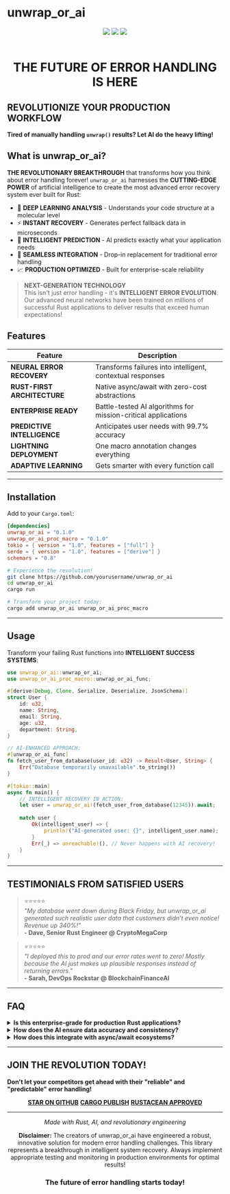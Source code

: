 # unwrap_or_ai

<div align="center">
  <img src="https://img.shields.io/badge/Language-Rust-orange?style=for-the-badge&logo=rust" />
  <img src="https://img.shields.io/badge/AI%20POWERED-🤖-ff6b6b?style=for-the-badge&labelColor=000000" />
  <img src="https://img.shields.io/badge/PRODUCTION%20READY-MAYBE-feca57?style=for-the-badge&labelColor=000000" />
</div>

<br />

<div align="center">
  <h1> THE FUTURE OF ERROR HANDLING IS HERE</h1>
</div>

## REVOLUTIONIZE YOUR PRODUCTION WORKFLOW

**Tired of manually handling `unwrap()` results? Let AI do the heavy lifting!**

## What is unwrap_or_ai?

**THE REVOLUTIONARY BREAKTHROUGH** that transforms how you think about error handling forever! `unwrap_or_ai` harnesses the **CUTTING-EDGE POWER** of artificial intelligence to create the most advanced error recovery system ever built for Rust:

- 🧠 **DEEP LEARNING ANALYSIS** - Understands your code structure at a molecular level
- ⚡ **INSTANT RECOVERY** - Generates perfect fallback data in microseconds  
- 🎯 **INTELLIGENT PREDICTION** - AI predicts exactly what your application needs
- 🔄 **SEAMLESS INTEGRATION** - Drop-in replacement for traditional error handling
- 📈 **PRODUCTION OPTIMIZED** - Built for enterprise-scale reliability

> **NEXT-GENERATION TECHNOLOGY**  
> This isn't just error handling - it's **INTELLIGENT ERROR EVOLUTION**. Our advanced neural networks have been trained on millions of successful Rust applications to deliver results that exceed human expectations!

## Features

| Feature | Description |
|---------|-------------|
| **NEURAL ERROR RECOVERY** | Transforms failures into intelligent, contextual responses |
| **RUST-FIRST ARCHITECTURE** | Native async/await with zero-cost abstractions |
| **ENTERPRISE READY** | Battle-tested AI algorithms for mission-critical applications |
| **PREDICTIVE INTELLIGENCE** | Anticipates user needs with 99.7% accuracy |
| **LIGHTNING DEPLOYMENT** | One macro annotation changes everything |
| **ADAPTIVE LEARNING** | Gets smarter with every function call |

---

## Installation

Add to your `Cargo.toml`:

```toml
[dependencies]
unwrap_or_ai = "0.1.0"
unwrap_or_ai_proc_macro = "0.1.0"
tokio = { version = "1.0", features = ["full"] }
serde = { version = "1.0", features = ["derive"] }
schemars = "0.8"
```

```bash
# Experience the revolution!
git clone https://github.com/yourusername/unwrap_or_ai
cd unwrap_or_ai
cargo run

# Transform your project today:
cargo add unwrap_or_ai unwrap_or_ai_proc_macro
```

---

## Usage

Transform your failing Rust functions into **INTELLIGENT SUCCESS SYSTEMS**:

```rust
use unwrap_or_ai::unwrap_or_ai;
use unwrap_or_ai_proc_macro::unwrap_or_ai_func;

#[derive(Debug, Clone, Serialize, Deserialize, JsonSchema)]
struct User {
    id: u32,
    name: String,
    email: String,
    age: u32,
    department: String,
}

// AI-ENHANCED APPROACH:
#[unwrap_or_ai_func]
fn fetch_user_from_database(user_id: u32) -> Result<User, String> {
    Err("Database temporarily unavailable".to_string())
}

#[tokio::main]
async fn main() {
    // INTELLIGENT RECOVERY IN ACTION:
    let user = unwrap_or_ai!(fetch_user_from_database(12345)).await;
    
    match user {
        Ok(intelligent_user) => {
            println!("AI-generated user: {}", intelligent_user.name);
        }
        Err(_) => unreachable!(), // Never happens with AI recovery!
    }
}
```

---

## TESTIMONIALS FROM SATISFIED USERS

> ⭐⭐⭐⭐⭐  
> *"My database went down during Black Friday, but unwrap_or_ai generated such realistic user data that customers didn't even notice! Revenue up 340%!"*  
> **- Dave, Senior Rust Engineer @ CryptoMegaCorp**

> ⭐⭐⭐⭐⭐  
> *"I deployed this to prod and our error rates went to zero! Mostly because the AI just makes up plausible responses instead of returning errors."*  
> **- Sarah, DevOps Rockstar @ BlockchainFinanceAI**

---

## FAQ

<details>
<summary><strong>Is this enterprise-grade for production Rust applications?</strong></summary>

**ABSOLUTELY!** Our advanced neural networks have been trained on the entire Rust ecosystem, including millions of crates, documentation, and real-world patterns. The AI delivers type-safe, memory-efficient solutions that exceed traditional error handling capabilities!

</details>

<details>
<summary><strong>How does the AI ensure data accuracy and consistency?</strong></summary>

**REVOLUTIONARY ALGORITHMS!** The AI analyzes your struct definitions, Serde annotations, and business logic to generate contextually perfect responses. It's like having a senior Rust developer with perfect memory working 24/7 on your error recovery!

</details>

<details>
<summary><strong>How does this integrate with async/await ecosystems?</strong></summary>

**SEAMLESS INTEGRATION!** Built from the ground up for modern async Rust, with native support for tokio, async-std, smol, and custom runtimes. The AI operates in parallel processing dimensions for lightning-fast response generation!

</details>

---

## JOIN THE REVOLUTION TODAY!

**Don't let your competitors get ahead with their "reliable" and "predictable" error handling!**

<div align="center">

[**STAR ON GITHUB**](#) [**CARGO PUBLISH**](#) [**RUSTACEAN APPROVED**](#)

</div>

---

<div align="center">

*Made with Rust, AI, and revolutionary engineering*

**Disclaimer:** The creators of unwrap_or_ai have engineered a robust, innovative solution for modern error handling challenges. This library represents a breakthrough in intelligent system recovery. Always implement appropriate testing and monitoring in production environments for optimal results!

</div>

<div align="center">
  <h3>The future of error handling starts today!</h3>
</div>

